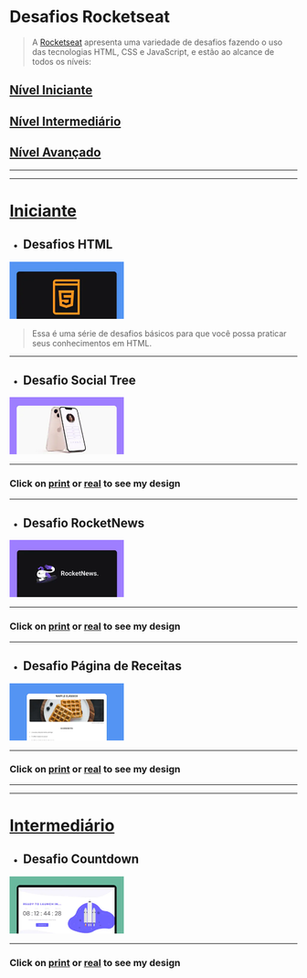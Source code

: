 # Desafios Rocketseat

> A [Rocketseat](https://rocketseat.com.br/) apresenta uma variedade de desafios fazendo o uso das tecnologias HTML, CSS e JavaScript, e estão ao alcance de todos os níveis:

<nav id="back">

## <a href="#beginner">Nível Iniciante</a>

## <a href="#elementary">Nível Intermediário</a>

## <a href="#"> Nível Avançado</a>

</nav>

---
---
<a href="#back">
<h1 id="beginner">Iniciante</h1> 
</a>

* ## Desafios HTML

[<img src="./iniciante/assets/html.webp" alt="imagem HTML" width="200px" height="100px" >](./iniciante/desafios_html/desafios_html.md)

> Essa é uma série de desafios básicos para que você possa praticar seus conhecimentos em HTML.

---

* ## Desafio Social Tree

[<img src="./iniciante/assets/social-tree-image.webp" alt="imagem Social Tree" width="200px" height="100px" >](./iniciante/social_tree/about_social_tree.md)

---

### Click on [print](./iniciante/assets/socialTree.PNG) or <a href="https://mellcosta.github.io/desafiosRocketseat/iniciante/social_tree/social_tree.html" target="_blank">real</a> to see my design

---

* ## Desafio RocketNews

[<img src="./iniciante/assets/rocketnews-image.webp" alt="imagem Social Tree" width="200px" height="100px" >](./iniciante/rocket_news/about_rocket_news.md)

---

### Click on [print](./iniciante/assets/rocket_news_mel.PNG) or <a href="https://mellcosta.github.io/desafiosRocketseat/iniciante/rocket_news/rocket_news.html" target="_blank">real</a> to see my design

---

* ## Desafio Página de Receitas

[<img src="./iniciante/assets/cookbook-image.webp" alt="imagem Página de Receitas" width="200px" height="100px" >](./iniciante/receitas/about_receitas.md)

---

### Click on [print](./iniciante/assets/calulú.PNG) or <a href="https://mellcosta.github.io/desafiosRocketseat/iniciante/receitas/receitas.html" target="_blank">real</a> to see my design

---
---
<a href="#back">
<h1 id="elementary">Intermediário</h1>
</a>

* ## Desafio Countdown


[<img src="./intermediario/assets/countdown_read.webp" alt="imagem Countdown" width="200px" height="100px" >](./intermediario/countdown/about_countdown.md)

---

### Click on [print](./intermediario/assets/countdownMel.PNG) or <a href="https://mellcosta.github.io/desafiosRocketseat/intermediario/countdown/countdown.html" target="_blank">real</a> to see my design
